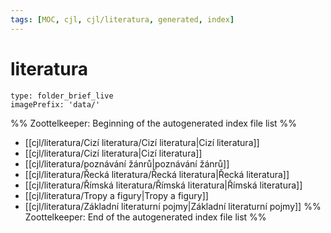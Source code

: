 ```yaml
---
tags: [MOC, cjl, cjl/literatura, generated, index]
---
```

# literatura
```ccard
type: folder_brief_live
imagePrefix: 'data/'
```
%% Zoottelkeeper: Beginning of the autogenerated index file list  %%
-  [[cjl/literatura/Cizí literatura/Cizí literatura|Cizí literatura]]
-  [[cjl/literatura/Cizí literatura|Cizí literatura]]
-  [[cjl/literatura/poznávání žánrů|poznávání žánrů]]
-  [[cjl/literatura/Řecká literatura/Řecká literatura|Řecká literatura]]
-  [[cjl/literatura/Římská literatura/Římská literatura|Římská literatura]]
-  [[cjl/literatura/Tropy a figury|Tropy a figury]]
-  [[cjl/literatura/Základní literaturní pojmy|Základní literaturní pojmy]]
%% Zoottelkeeper: End of the autogenerated index file list  %%
